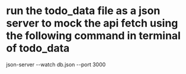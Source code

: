 # run the todo_data file as a json server to mock the api fetch using the following command in terminal of todo_data
  json-server --watch db.json --port 3000
